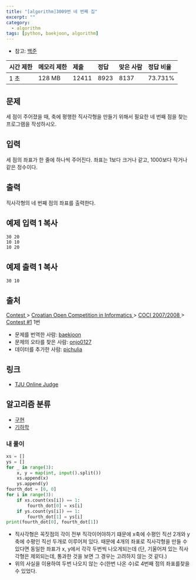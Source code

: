 ```yaml
---
title: "[algorithm]3009번 네 번째 집"
excerpt: ""
category:
  - algorithm
tags: [python, baekjoon, algorithm]
---
```


- 참고: [백준](https://www.acmicpc.net/step/10)

| 시간 제한 | 메모리 제한 | 제출  | 정답 | 맞은 사람 | 정답 비율 |
| :-------- | :---------- | :---- | :--- | :-------- | :-------- |
| 1 초      | 128 MB      | 12411 | 8923 | 8137      | 73.731%   |

## 문제

세 점이 주어졌을 때, 축에 평행한 직사각형을 만들기 위해서 필요한 네 번째 점을 찾는 프로그램을 작성하시오.

## 입력

세 점의 좌표가 한 줄에 하나씩 주어진다. 좌표는 1보다 크거나 같고, 1000보다 작거나 같은 정수이다.

## 출력

직사각형의 네 번째 점의 좌표를 출력한다.

## 예제 입력 1 복사

```
30 20
10 10
10 20
```

## 예제 출력 1 복사

```
30 10
```

## 출처

[Contest ](https://www.acmicpc.net/category/45)> [Croatian Open Competition in Informatics ](https://www.acmicpc.net/category/17)> [COCI 2007/2008 ](https://www.acmicpc.net/category/23)> [Contest #1](https://www.acmicpc.net/category/detail/100) 1번

- 문제를 번역한 사람: [baekjoon](https://www.acmicpc.net/user/baekjoon)
- 문제의 오타를 찾은 사람: [onjo0127](https://www.acmicpc.net/user/onjo0127)
- 데이터를 추가한 사람: [pichulia](https://www.acmicpc.net/user/pichulia)

## 링크

- [TJU Online Judge](http://acm.tju.edu.cn/toj/showp2955.html)

## 알고리즘 분류

- [구현](https://www.acmicpc.net/problem/tag/102)
- [기하학](https://www.acmicpc.net/problem/tag/100)



### 내 풀이

```python
xs = []
ys = []
for _ in range(3):
    x, y = map(int, input().split())
    xs.append(x)
    ys.append(y)
fourth_dot = [0, 0]
for i in range(3):
    if xs.count(xs[i]) == 1:
        fourth_dot[0] = xs[i]
    if ys.count(ys[i]) == 1:
        fourth_dot[1] = ys[i]
print(fourth_dot[0], fourth_dot[1])
```

- 직사각형은 꼭짓점의 각이 전부 직각이어야하기 떄문에 x축에 수평인 직선 2개와 y축에 수평인 직선 두개로 이루어져 있다. 때문에 4개의 좌표로 직사각형을 만들 수 있다면 동일한 좌표가 x, y에서 각각 두번씩 나오게되는데 (단, 기울어져 있는 직사각형은 제외되는데, 통과한 것을 보면 그 경우는 고려하지 않는 것 같다.)
- 위의 사실을 이용하여 두번 나오지 않는 수(한번 나온 수)로 4번째 점의 좌표를찾을 수 있었다.